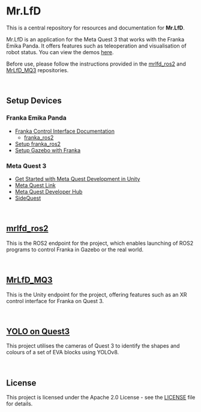 # Mr.LfD

This is a central repository for resources and documentation for **Mr.LfD**.

Mr.LfD is an application for the Meta Quest 3 that works with the Franka Emika Panda. It offers features such as teleoperation and visualisation of robot status. You can view the demos [here](https://www.youtube.com/watch?v=FrHReF052ss&list=PLGZ6M30GmbVPnrU4zVaIsvYRqLYsf4KVH&index=11).

Before use, please follow the instructions provided in the [mrlfd_ros2](https://github.com/LOOP115/mrlfd_ros2) and [MrLfD_MQ3](https://github.com/LOOP115/MrLfD_MQ3) repositories.

<br>

## Setup Devices

### Franka Emika Panda

- [Franka Control Interface Documentation](https://frankaemika.github.io/docs/index.html)
  - [franka_ros2](https://frankaemika.github.io/docs/franka_ros2.html)
- [Setup franka_ros2](docs/franka/franka_ros2.md)
- [Setup Gazebo with Franka](docs/franka/gazebo.md)

### Meta Quest 3

- [Get Started with Meta Quest Development in Unity](https://www.youtube.com/watch?v=BU9LYKM2TDc&t=314s)
- [Meta Quest Link](https://www.meta.com/en-gb/help/quest/articles/headsets-and-accessories/oculus-link/set-up-link/)
- [Meta Quest Developer Hub](https://developer.oculus.com/meta-quest-developer-hub/)
- [SideQuest](https://sidequestvr.com/)

<br>

## [mrlfd_ros2](https://github.com/LOOP115/mrlfd_ros2)

This is the ROS2 endpoint for the project, which enables launching of ROS2 programs to control Franka in Gazebo or the real world.

<br>

## [MrLfD_MQ3](https://github.com/LOOP115/MrLfD_MQ3)

This is the Unity endpoint for the project, offering features such as an XR control interface for Franka on Quest 3.

<br>

## [YOLO on Quest3](https://github.com/LOOP115/YOLO_Quest3)

This project utilises the cameras of Quest 3 to identify the shapes and colours of a set of EVA blocks using YOLOv8.

<br>

## License

This project is licensed under the Apache 2.0 License - see the [LICENSE](LICENSE) file for details.
